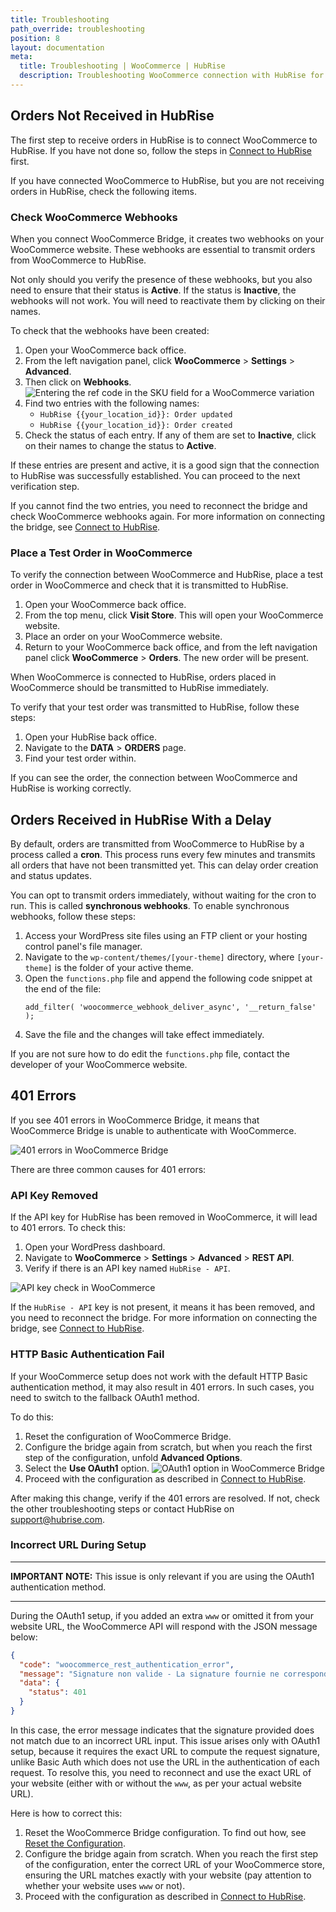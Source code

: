 ```yaml
---
title: Troubleshooting
path_override: troubleshooting
position: 8
layout: documentation
meta:
  title: Troubleshooting | WooCommerce | HubRise
  description: Troubleshooting WooCommerce connection with HubRise for your EPOS and other apps to work as a cohesive whole. Connect apps and synchronise your data.
---
```


## Orders Not Received in HubRise

The first step to receive orders in HubRise is to connect WooCommerce to HubRise. If you have not done so, follow the steps in [Connect to HubRise](/apps/woocommerce/connect-hubrise) first.

If you have connected WooCommerce to HubRise, but you are not receiving orders in HubRise, check the following items.

### Check WooCommerce Webhooks

When you connect WooCommerce Bridge, it creates two webhooks on your WooCommerce website. These webhooks are essential to transmit orders from WooCommerce to HubRise.

Not only should you verify the presence of these webhooks, but you also need to ensure that their status is **Active**. If the status is **Inactive**, the webhooks will not work. You will need to reactivate them by clicking on their names.

To check that the webhooks have been created:

1. Open your WooCommerce back office.
1. From the left navigation panel, click **WooCommerce** > **Settings** > **Advanced**.
1. Then click on **Webhooks**.
   ![Entering the ref code in the SKU field for a WooCommerce variation](./images/010-woocommerce-webhooks.png)
1. Find two entries with the following names:
   - `HubRise {{your_location_id}}: Order updated`
   - `HubRise {{your_location_id}}: Order created`
1. Check the status of each entry. If any of them are set to **Inactive**, click on their names to change the status to **Active**.

If these entries are present and active, it is a good sign that the connection to HubRise was successfully established. You can proceed to the next verification step.

If you cannot find the two entries, you need to reconnect the bridge and check WooCommerce webhooks again. For more information on connecting the bridge, see [Connect to HubRise](/apps/woocommerce/connect-hubrise).

### Place a Test Order in WooCommerce

To verify the connection between WooCommerce and HubRise, place a test order in WooCommerce and check that it is transmitted to HubRise.

1. Open your WooCommerce back office.
1. From the top menu, click **Visit Store**. This will open your WooCommerce website.
1. Place an order on your WooCommerce website.
1. Return to your WooCommerce back office, and from the left navigation panel click **WooCommerce** > **Orders**. The new order will be present.

When WooCommerce is connected to HubRise, orders placed in WooCommerce should be transmitted to HubRise immediately.

To verify that your test order was transmitted to HubRise, follow these steps:

1. Open your HubRise back office.
1. Navigate to the **DATA** > **ORDERS** page.
1. Find your test order within.

If you can see the order, the connection between WooCommerce and HubRise is working correctly.

## Orders Received in HubRise With a Delay

By default, orders are transmitted from WooCommerce to HubRise by a process called a **cron**. This process runs every few minutes and transmits all orders that have not been transmitted yet. This can delay order creation and status updates.

You can opt to transmit orders immediately, without waiting for the cron to run. This is called **synchronous webhooks**. To enable synchronous webhooks, follow these steps:

1. Access your WordPress site files using an FTP client or your hosting control panel's file manager.
1. Navigate to the `wp-content/themes/[your-theme]` directory, where `[your-theme]` is the folder of your active theme.
1. Open the `functions.php` file and append the following code snippet at the end of the file:
   ```
   add_filter( 'woocommerce_webhook_deliver_async', '__return_false' );
   ```
1. Save the file and the changes will take effect immediately.

If you are not sure how to do edit the `functions.php` file, contact the developer of your WooCommerce website.

## 401 Errors

If you see 401 errors in WooCommerce Bridge, it means that WooCommerce Bridge is unable to authenticate with WooCommerce.

![401 errors in WooCommerce Bridge](./images/015-woocommerce-401-errors.png)

There are three common causes for 401 errors:

### API Key Removed

If the API key for HubRise has been removed in WooCommerce, it will lead to 401 errors. To check this:

1. Open your WordPress dashboard.
1. Navigate to **WooCommerce** > **Settings** > **Advanced** > **REST API**.
1. Verify if there is an API key named `HubRise - API`.

![API key check in WooCommerce](./images/014-woocommerce-rest-api.png)

If the `HubRise - API` key is not present, it means it has been removed, and you need to reconnect the bridge. For more information on connecting the bridge, see [Connect to HubRise](/apps/woocommerce/connect-hubrise).

### HTTP Basic Authentication Fail

If your WooCommerce setup does not work with the default HTTP Basic authentication method, it may also result in 401 errors. In such cases, you need to switch to the fallback OAuth1 method.

To do this:

1. Reset the configuration of WooCommerce Bridge.
1. Configure the bridge again from scratch, but when you reach the first step of the configuration, unfold **Advanced Options**.
1. Select the **Use OAuth1** option.
   ![OAuth1 option in WooCommerce Bridge](./images/013-woocommerce-step-1-advanced.png)
1. Proceed with the configuration as described in [Connect to HubRise](/apps/woocommerce/connect-hubrise).

After making this change, verify if the 401 errors are resolved. If not, check the other troubleshooting steps or contact HubRise on support@hubrise.com.

### Incorrect URL During Setup

---

**IMPORTANT NOTE:** This issue is only relevant if you are using the OAuth1 authentication method.

---

During the OAuth1 setup, if you added an extra `www` or omitted it from your website URL, the WooCommerce API will respond with the JSON message below:

```json
{
  "code": "woocommerce_rest_authentication_error",
  "message": "Signature non valide - La signature fournie ne correspond pas.",
  "data": {
    "status": 401
  }
}
```

In this case, the error message indicates that the signature provided does not match due to an incorrect URL input. This issue arises only with OAuth1 setup, because it requires the exact URL to compute the request signature, unlike Basic Auth which does not use the URL in the authentication of each request. To resolve this, you need to reconnect and use the exact URL of your website (either with or without the `www`, as per your actual website URL).

Here is how to correct this:

1. Reset the WooCommerce Bridge configuration. To find out how, see [Reset the Configuration](/apps/woocommerce/configuration#reset).
1. Configure the bridge again from scratch. When you reach the first step of the configuration, enter the correct URL of your WooCommerce store, ensuring the URL matches exactly with your website (pay attention to whether your website uses `www` or not).
1. Proceed with the configuration as described in [Connect to HubRise](/apps/woocommerce/connect-hubrise).
